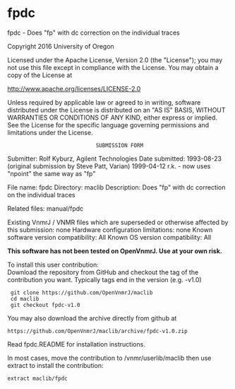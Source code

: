 # fpdc
 fpdc - Does "fp" with dc correction on the individual traces

 Copyright 2016 University of Oregon

 Licensed under the Apache License, Version 2.0 (the "License");
 you may not use this file except in compliance with the License.
 You may obtain a copy of the License at

   http://www.apache.org/licenses/LICENSE-2.0

 Unless required by applicable law or agreed to in writing, software
 distributed under the License is distributed on an "AS IS" BASIS,
 WITHOUT WARRANTIES OR CONDITIONS OF ANY KIND, either express or implied.
 See the License for the specific language governing permissions and
 limitations under the License.

                                SUBMISSION FORM

Submitter:      Rolf Kyburz, Agilent Technologies
Date submitted: 1993-08-23 (original submission by Steve Patt, Varian)
                1999-04-12 r.k. - now uses "npoint" the same way as "fp"

File name:      fpdc
Directory:      maclib
Description:    Does "fp" with dc correction on the individual traces

Related files:  manual/fpdc

Existing VnmrJ / VNMR files which are superseded or
otherwise affected by this submission:  none
Hardware configuration limitations:     none
Known software version compatibility:   All
Known OS version compatibility:         All

**This software has not been tested on OpenVnmrJ. Use at your own risk.**

To install this user contribution:  
Download the repository from GitHub and checkout the tag of the contribution you want.
Typically tags end in the version (e.g. -v1.0)

     git clone https://github.com/OpenVnmrJ/maclib  
     cd maclib  
     git checkout fpdc-v1.0


You may also download the archive directly from github at

    https://github.com/OpenVnmrJ/maclib/archive/fpdc-v1.0.zip

Read fpdc.README for installation instructions.

In most cases, move the contribution to /vnmr/userlib/maclib 
then use extract to install the contribution:  

    extract maclib/fpdc